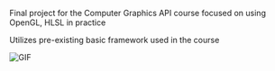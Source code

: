Final project for the Computer Graphics API course focused on using OpenGL, HLSL in practice

Utilizes pre-existing basic framework used in the course

![GIF](https://github.com/Mato098/computer-graphics-API-project/blob/main/gif.gif)
